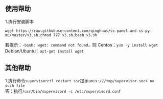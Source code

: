 使用帮助
---
1.执行安装脚本
```
wget https://raw.githubusercontent.com/qinghuas/ss-panel-and-ss-py-mu/master/v3.sh;chmod 777 v3.sh;bash v3.sh
```
若提示：`-bash: wget: command not found`，则
Centos：`yum -y install wget `
Debian/Ubuntu：`apt-get install wget`

其他帮助
---
1.执行命令`supervisorctl restart ssr`提示`unix:///tmp/supervisor.sock no such file`  
答：执行`/usr/bin/supervisord -c /etc/supervisord.conf`
